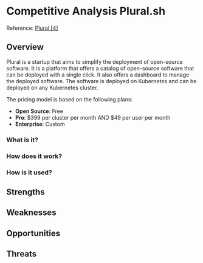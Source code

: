 # Competitive Analysis Plural.sh

Reference: [Plural [4]](../sources.md#4)

## Overview

Plural is a startup that aims to simplify the deployment of open-source software. It is a platform that offers a catalog of open-source software that can be deployed with a single click. It also offers a dashboard to manage the deployed software. The software is deployed on Kubernetes and can be deployed on any Kubernetes cluster.

The pricing model is based on the following plans:

- **Open Source**: Free
- **Pro**: $399 per cluster per month AND $49 per user per month
- **Enterprise**: Custom

### What is it?

### How does it work?

### How is it used?

## Strengths

## Weaknesses

## Opportunities

## Threats
